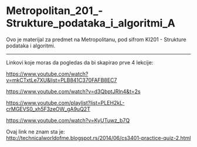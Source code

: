 # Metropolitan_201_-Strukture_podataka_i_algoritmi_A
Ovo je materijal za predmet na Metropolitanu, pod sifrom KI201 - Strukture podataka i algoritmi.


************************************************************************************************
Linkovi koje moras da pogledas da bi skapirao prve 4 lekcije:

https://www.youtube.com/watch?v=mkCTxtLe7XU&list=PLB841C370FAFB8EC7

https://www.youtube.com/watch?v=d3QbptJRln4&t=2s

https://www.youtube.com/playlist?list=PLEH2kL-crMGEVS0_xh5F3zeOW_gA9uQ2T

https://www.youtube.com/watch?v=KyUTuwz_b7Q

Ovaj link ne znam sta je:  http://technicalworldofme.blogspot.rs/2014/06/cs3401-practice-quiz-2.html
